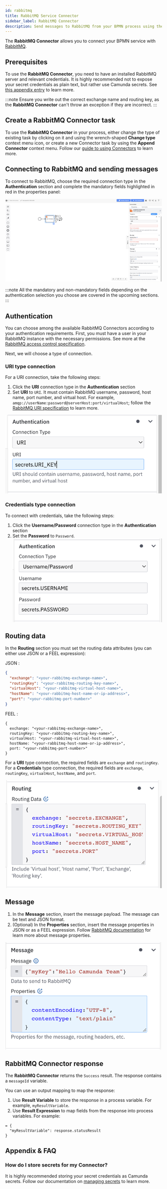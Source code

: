 ```yaml
---
id: rabbitmq
title: RabbitMQ Service Connector
sidebar_label: RabbitMQ Connector
description: Send messages to RabbitMQ from your BPMN process using the RabbitMQ Connector.
---
```


The **RabbitMQ Connector** allows you to connect your BPMN service with [RabbitMQ](https://www.rabbitmq.com/).

## Prerequisites

To use the **RabbitMQ Connector**, you need to have an installed RabbitMQ server and relevant credentials.
It is highly recommended not to expose your secret credentials as plain text, but rather use Camunda secrets. See [this appendix entry](#how-do-i-store-secrets-for-my-connector) to learn more.

:::note
Ensure you write out the correct exchange name and routing key, as the **RabbitMQ Connector** can't throw an exception if they are incorrect.
:::

## Create a RabbitMQ Connector task

To use the **RabbitMQ Connector** in your process, either change the type of existing task by clicking on it and using the wrench-shaped **Change type** context menu icon, or create a new Connector task by using the **Append Connector** context menu. Follow our [guide to using Connectors](../use-connectors.md) to learn more.

## Connecting to RabbitMQ and sending messages

To connect to RabbitMQ, choose the required connection type in the **Authentication** section and complete the mandatory fields highlighted in red in the properties panel:

![connectors-rabbitmq-red-properties](../img/connectors-rabbitmq-red-properties.png)

:::note
All the mandatory and non-mandatory fields depending on the authentication selection you choose are covered in the upcoming sections.
:::

## Authentication

You can choose among the available RabbitMQ Connectors according to your authentication requirements.
First, you must have a user in your RabbitMQ instance with the necessary permissions. See more at the [RabbitMQ access control specification](https://www.rabbitmq.com/access-control.html).

Next, we will choose a type of connection.

### URI type connection

For a URI connection, take the following steps:

1. Click the **URI** connection type in the **Authentication** section
2. Set **URI** to `URI`. It must contain RabbitMQ username, password, host name, port number, and virtual host. For example, `amqp://userName:password@serverHost:port/virtualHost`; follow the [RabbitMQ URI specification](https://www.rabbitmq.com/uri-spec.html) to learn more.

![connectors-rabbitmq-uri-fields](../img/connectors-rabbitmq-uri-fields.png)

### Credentials type connection

To connect with credentials, take the following steps:

1. Click the **Username/Password** connection type in the **Authentication** section
2. Set the **Password** to `Password`.
   ![connectors-rabbitmq-credentials-fields](../img/connectors-rabbitmq-credentials-fields.png)

## Routing data

In the **Routing** section you must set the routing data attributes (you can either use JSON or a FEEL expression):

JSON :
```json
{
  "exchange": "<your-rabbitmq-exchange-name>",
  "routingKey": "<your-rabbitmq-routing-key-name>",
  "virtualHost": "<your-rabbitmq-virtual-host-name>",
  "hostName": "<your-rabbitmq-host-name-or-ip-address>",
  "port": "<your-rabbitmq-port-number>"
}
```
FEEL :
```
{
  exchange: "<your-rabbitmq-exchange-name>",
  routingKey: "<your-rabbitmq-routing-key-name>",
  virtualHost: "<your-rabbitmq-virtual-host-name>",
  hostName: "<your-rabbitmq-host-name-or-ip-address>",
  port: "<your-rabbitmq-port-number>"
}
```

For a **URI** type connection, the required fields are `exchange` and `routingKey`.
For a **Credentials** type connection, the required fields are `exchange`, `routingKey`, `virtualHost`, `hostName`, and `port`.

![connectors-rabbitmq-routing](../img/connectors-rabbitmq-routing.png)

## Message

1. In the **Message** section, insert the message payload. The message can be text and JSON format.
2. (Optional) In the **Properties** section, insert the message properties in JSON or as a FEEL expression. Follow [RabbitMQ documentation](https://www.rabbitmq.com/publishers.html#message-properties) for learn more about message properties.

![connectors-rabbitmq-message-with-properties](../img/connectors-rabbitmq-message-with-properties.png)

## RabbitMQ Connector response

The **RabbitMQ Connector** returns the `Success` result.
The response contains a `messageId` variable.

You can use an output mapping to map the response:

1. Use **Result Variable** to store the response in a process variable. For example, `myResultVariable`.
2. Use **Result Expression** to map fields from the response into process variables. For example:

```
= {
  "myResultVariable": response.statusResult
}
```

## Appendix & FAQ

### How do I store secrets for my Connector?

It is highly recommended storing your secret credentials as Camunda secrets. Follow our documentation on [managing secrets](../../../components/console/manage-clusters/manage-secrets.md) to learn more.
